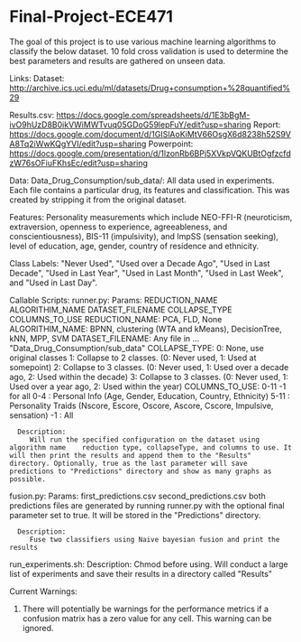 # Final-Project-ECE471

The goal of this project is to use various machine learning algorithms to classify the below dataset. 10 fold cross validation is used to determine the best parameters and results are gathered on unseen data.

Links:
   Dataset: http://archive.ics.uci.edu/ml/datasets/Drug+consumption+%28quantified%29

   Results.csv: https://docs.google.com/spreadsheets/d/1E3bBgM-ivO9hUzD8B0ikVWiMWTvuq05GDoG59lepFuY/edit?usp=sharing
   Report:
   https://docs.google.com/document/d/1GISlAoKiMtV66OsgX6d8238h52S9VA8Tq2iWwKQgYVI/edit?usp=sharing
   Powerpoint:
   https://docs.google.com/presentation/d/1lzonRb6BPj5XVkpVQKUBtOgfzcfdzW76sOFiuFKhsEc/edit?usp=sharing

Data:
   Data_Drug_Consumption/sub_data/: All data used in experiments. Each file contains a particular drug, its features and classification. This was created by stripping it from the original dataset.

Features:
   Personality measurements which include NEO-FFI-R (neuroticism, extraversion, openness to experience, agreeableness, and conscientiousness), BIS-11 (impulsivity), and ImpSS (sensation seeking), level of education, age, gender, country of residence and ethnicity.

Class Labels:
   "Never Used", "Used over a Decade Ago", "Used in Last Decade", "Used in Last Year", "Used in Last Month", "Used in Last Week", and "Used in Last Day".

Callable Scripts:
   runner.py:
      Params:
         REDUCTION_NAME ALGORITHIM_NAME DATASET_FILENAME COLLAPSE_TYPE COLUMNS_TO_USE
            REDUCTION_NAME: PCA, FLD, None
            ALGORITHIM_NAME: BPNN, clustering (WTA and kMeans), DecisionTree, kNN, MPP, SVM
            DATASET_FILENAME: Any file in ... "Data_Drug_Consumption/sub_data"
            COLLAPSE_TYPE:
               0: None, use original classes
               1: Collapse to 2 classes. (0: Never used, 1: Used at somepoint)
               2: Collapse to 3 classes. (0: Never used, 1: Used over a decade ago, 2: Used within the decade)
               3: Collapse to 3 classes. (0: Never used, 1: Used over a year ago, 2: Used within the year)
            COLUMNS_TO_USE: 0-11 -1 for all
               0-4  : Personal Info (Age, Gender, Education, Country, Ethnicity)
               5-11 : Personality Traids (Nscore, Escore, Oscore, Ascore, Cscore, Impulsive, sensation)
               -1   : All

      Description:
         Will run the specified configuration on the dataset using algorithm name    reduction type, collapseType, and columns to use. It will then print the results and append them to the "Results" directory. Optionally, true as the last parameter will save predictions to "Predictions" directory and show as many graphs as possible.

   fusion.py:
      Params: first_predictions.csv second_predictions.csv
         both predictions files are generated by running runner.py with the optional final parameter set to true. It will be stored in the "Predictions" directory.

      Description:
         Fuse two classifiers using Naive bayesian fusion and print the results

   run_experiments.sh:
      Description:
         Chmod before using. Will conduct a large list of experiments and save their results in a directory called "Results"

Current Warnings:
   1) There will potentially be warnings for the performance metrics if a confusion matrix has a zero value for any cell. This warning can be ignored.
